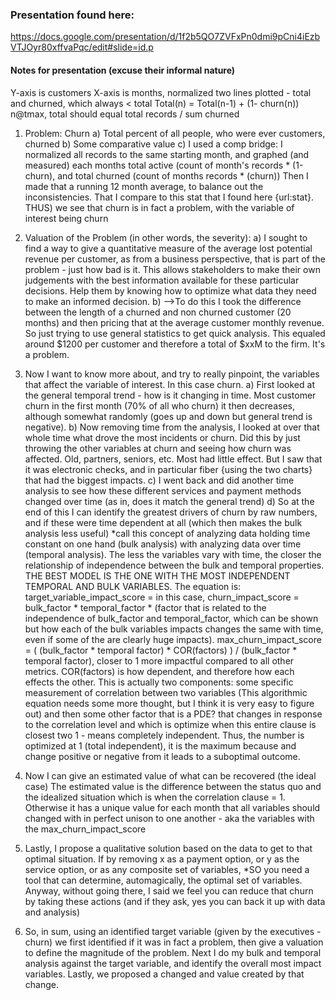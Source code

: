 ### Presentation found here:

https://docs.google.com/presentation/d/1f2b5QO7ZVFxPn0dmi9pCni4iEzbVTJOyr80xffvaPqc/edit#slide=id.p

#### Notes for presentation (excuse their informal nature)

Y-axis is customers
X-axis is months, normalized
two lines plotted - total and churned, which always < total
Total(n) = Total(n-1) + (1- churn(n))
n@tmax, total should equal total records / sum churned 

1.  Problem: Churn
a) Total percent of all people, who were ever customers, churned
b) Some comparative value
c) I used a comp bridge: I normalized all records to the same starting month, and graphed (and measured) each months total active (count of month's records * (1-churn), and total churned (count of months records * (churn))
Then I made that a running 12 month average, to balance out the inconsistencies.  That I compare to this stat that I found here {url:stat}. 
THUS) we see that churn is in fact a problem, with the variable of interest being churn

2. Valuation of the Problem (in other words, the severity): 
a) I sought to find a way to give a quantitative measure of the average lost potential revenue per customer, as from a business perspective, that is part of the problem - just how bad is it.  This allows stakeholders to make their own judgements with the best information available for these particular decisions.  Help them by knowing how to optimize what data they need to make an informed decision.
b) -->To do this I took the difference between the length of a churned and non churned customer (20 months) and then pricing that at the average customer monthly revenue.  So just trying to use general statistics to get quick analysis. This equaled around $1200 per customer and therefore a total of $xxM to the firm.  It's a problem.

3.  Now I want to know more about, and try to really pinpoint, the variables that affect the variable of interest.  In this case churn.
a) First looked at the general temporal trend - how is it changing in time.  Most customer churn in the first month (70% of all who churn) it then decreases, although somewhat randomly (goes up and down but general trend is negative).
b) Now removing time from the analysis, I looked at over that whole time what drove the most incidents or churn.  Did this by just throwing the other variables at churn and seeing how churn was affected.  Old, partners, seniors, etc.  Most had little effect.  But I saw that it was electronic checks, and in particular fiber {using the two charts} that had the biggest impacts.
c) I went back and did another time analysis to see how these different services and payment methods changed over time (as in, does it match the general trend)
d) So at the end of this I can identify the greatest drivers of churn by raw numbers, and if these were time dependent at all (which then makes the bulk analysis less useful) *call this concept of analyzing data holding time constant on one hand (bulk analysis) with analyzing data over time (temporal analysis).  The less the variables vary with time, the closer the relationship of independence between the bulk and temporal properties.  THE BEST MODEL IS THE ONE WITH THE MOST INDEPENDENT TEMPORAL AND BULK VARIABLES.  The equation is:
target_variable_impact_score = 
in this case,
churn_impact_score = bulk_factor * temporal_factor * (factor that is related to the independence of bulk_factor and temporal_factor, which can be shown but how each of the bulk variables impacts changes the same with time, even if some of the are clearly huge impacts). max_churn_impact_score = ( (bulk_factor * temporal factor) * COR(factors) ) / (bulk_factor * temporal factor), closer to 1 more impactful compared to all other metrics.
COR(factors) is how dependent, and therefore how each effects the other.  This is actually two components: some  specific measurement of correlation between two variables (This algorithmic equation needs some more thought, but I think it is very easy to figure out) and then some other factor that is a PDE? that changes in response to the correlation level and which is optimize when this entire clause is closest two 1 - means completely independent.
Thus, the number is optimized at 1 (total independent), it is the maximum because and change positive or negative from it leads to a suboptimal outcome.

4.  Now I can give an estimated value of what can be recovered (the ideal case)
The estimated value is the difference between the status quo and the idealized situation which is when the correlation clause = 1.  Otherwise it has a unique value for each month that all variables should changed with in perfect unison to one another - aka the variables with the max_churn_impact_score

5.  Lastly, I propose a qualitative solution based on the data to get to that optimal situation.
If by removing x as a payment option, or y as the service option, or  as any composite set of variables, 
*SO you need a tool that can determine, automagically, the optimal set of variables.  Anyway, without going there, I said we feel you can reduce that churn by taking these actions (and if they ask, yes you can back it up with data and analysis)

6. So, in sum, using an identified target variable (given by the executives - churn) we first identified if it was in fact a problem, then give a valuation to define the magnitude of the problem.  Next I do my bulk and temporal analysis against the target variable, and identify the overall most impact variables.  Lastly, we proposed a changed and value created by that change.

